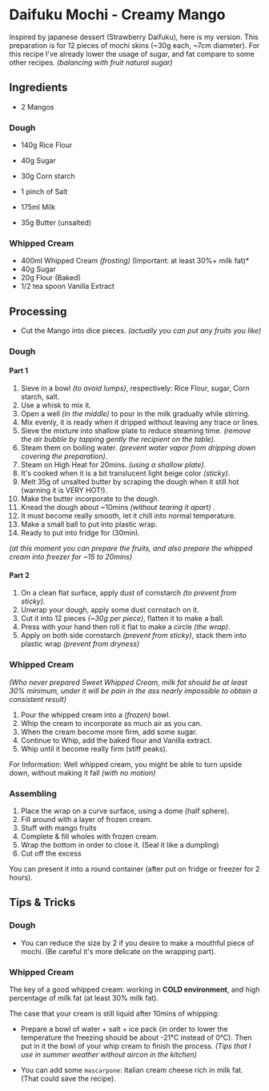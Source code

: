 # Daifuku Mochi - Creamy Mango

Inspired by japanese dessert (Strawberry Daifuku), here is my version.
This preparation is for 12 pieces of mochi skins (~30g each, ~7cm diameter).
For this recipe I've already lower the usage of sugar, and fat compare to some other recipes. _(balancing with fruit natural sugar)_

## Ingredients

* 2 Mangos

### Dough

* 140g Rice Flour
* 40g Sugar
* 30g Corn starch
* 1 pinch of Salt

* 175ml Milk
* 35g Butter (unsalted)

### Whipped Cream

* 400ml Whipped Cream _(frosting)_ (Important: at least 30%+ milk fat)*
* 40g Sugar
* 20g Flour (Baked)
* 1/2 tea spoon Vanilla Extract

## Processing

* Cut the Mango into dice pieces. _(actually you can put any fruits you like)_

### Dough

#### Part 1

1. Sieve in a bowl _(to avoid lumps)_, respectively: Rice Flour, sugar, Corn starch, salt.
2. Use a whisk to mix it.
3. Open a well _(in the middle)_ to pour in the milk gradually while stirring.
4. Mix evenly, it is ready when it dripped without leaving any trace or lines.
5. Sieve the mixture into shallow plate to reduce steaming time. _(remove the air bubble by tapping gently the recipient on the table)_.
6. Steam them on boiling water. _(prevent water vapor from dripping down covering the preparation)_.
7. Steam on High Heat for 20mins. _(using a shallow plate)_.
8. It's cooked when it is a bit translucent light beige color _(sticky)_.
9. Melt 35g of unsalted butter by scraping the dough when it still hot (warning it is VERY HOT!).
10. Make the butter incorporate to the dough.
11. Knead the dough about ~10mins _(without tearing it apart)_ .
12. It must become really smooth, let it chill into normal temperature.
13. Make a small ball to put into plastic wrap. 
14. Ready to put into fridge for (30min).

_(at this moment you can prepare the fruits, and also prepare the whipped cream into freezer for ~15 to 20mins)_

#### Part 2

1. On a clean flat surface, apply dust of cornstarch _(to prevent from sticky)_.
2. Unwrap your dough, apply some dust cornstach on it.
3. Cut it into 12 pieces _(~30g per piece)_, flatten it to make a ball.
4. Press with your hand then roll it flat to make a circle _(the wrap)_.
5. Apply on both side cornstarch _(prevent from sticky)_, stack them into plastic wrap _(prevent from dryness)_

### Whipped Cream

_(Who never prepared Sweet Whipped Cream, milk fat should be at least 30% minimum, under it will be pain in the ass nearly impossible to obtain a consistent result)_

1. Pour the whipped cream into a _(frozen)_ bowl. 
2. Whip the cream to incorporate as much air as you can.
3. When the cream become more firm, add some sugar.
4. Continue to Whip, add the baked flour and Vanilla extract.
5. Whip until it become really firm (stiff peaks).

For Information: Well whipped cream, you might be able to turn upside down, without making it fall _(with no motion)_

### Assembling

1. Place the wrap on a curve surface, using a dome (half sphere).
2. Fill around with a layer of frozen cream.
3. Stuff with mango fruits
4. Complete & fill wholes with frozen cream.
5. Wrap the bottom in order to close it. (Seal it like a dumpling)
6. Cut off the excess

You can present it into a round container (after put on fridge or freezer for 2 hours).

## Tips & Tricks

### Dough

- You can reduce the size by 2 if you desire to make a mouthful piece of mochi. (Be careful it's more delicate on the wrapping part).

### Whipped Cream

The key of a good whipped cream: working in **COLD environment**, and high percentage of milk fat (at least 30% milk fat).

The case that your cream is still liquid after 10mins of whipping: 

- Prepare a bowl of water + salt + ice pack (in order to lower the temperature the freezing should be about -21°C instead of 0°C). Then put in it  the bowl of your whip cream to finish the process. _(Tips that I use in summer weather without aircon in the kitchen)_

- You can add some `mascarpone`: Italian cream cheese rich in milk fat. (That could save the recipe).
